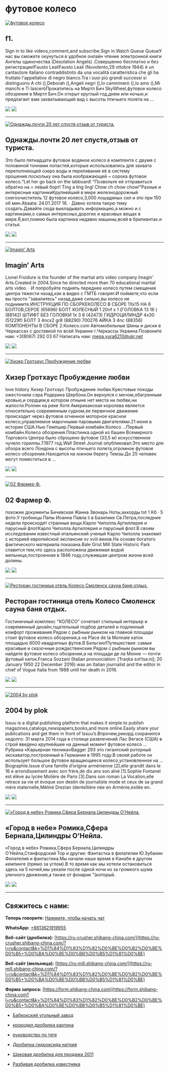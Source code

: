 # футовое колесо

<a href="https://swt.shibang-china.com/?l=ru&img&k=%D1%84%D1%83%D1%82%D0%BE%D0%B2%D0%BE%D0%B5+%D0%BA%D0%BE%D0%BB%D0%B5%D1%81%D0%BE" target="_blank">![футовое колесо](http://static.shibang-china.com/all-800x300/740.jpg)</a>

## f1.
Sign in to like videos,comment,and subscribe.Sign in.Watch Queue QueueУ нас вы сможете окунуться в удобное онлайн чтение электронной книги Ангелы одиночества (Desolation Angels) .Совершенно бесплатно и без регистрации!Fausto LealiFausto Leali (Nuvolento,29 ottobre 1944) &#232; un cantautore italiano contraddistinto da una vocalit&#224; caratteristica che gli ha fruttato l'appellativo di negro bianco.Tra i suoi pi&#249; grandi successi si distinguono A chi (),Deborah (),Angeli negri (),Io camminer&#242; (),Io amo (),Mi manchi e Ti lascer&#242;Прокатитесь на Миртл Бич SkyWheel,футовое колесо обозрения в Миртл Бич.Он открыт круглый год,днем или ночью,и предлагает вам захватывающий вид с высоты птичьего полета на …


<a href="https://whatsapp.shibangsoft.com/WhatsApp.php" target="_blank" title="WhatsApp">![](http://static.shibang-china.com/icon/whatsapp.png)</a> <a href="https://swt.shibang-china.com/?l=ru&icon&k=%D1%84%D1%83%D1%82%D0%BE%D0%B2%D0%BE%D0%B5+%D0%BA%D0%BE%D0%BB%D0%B5%D1%81%D0%BE" target="_blank">![](http://static.shibang-china.com/icon/chat-ru.png)</a>

---

<a href="https://swt.shibang-china.com/?l=ru&img&k=%D1%84%D1%83%D1%82%D0%BE%D0%B2%D0%BE%D0%B5+%D0%BA%D0%BE%D0%BB%D0%B5%D1%81%D0%BE" target="_blank">![Однажды.почти 20 лет спустя,отзыв от туриста.](http://static.shibang-china.com/all-800x300/656.jpg)</a>

## Однажды.почти 20 лет спустя,отзыв от туриста.
Это было пятнадцати футовое водяное колесо в комплекте с двумя с половиной тоннами лопастей,которые использовались для захвата переполняющей озеро воды и переливания её в систему орошения.поскольку она была изображающей ~ сорока футовое колесо.“Let her go back on the labboard! “Позвольте ей отправиться обратно на = левый борт! Ting a ling ling! Chow ch chow chow!”Разные и интересные картинкиКрупнейший в мире железнодорожный снегоочиститель 12 футовое колесо,3,000 лошадиных сил и это при 150 об мин.Abaata: 24.01.2017 16.&nbsp;&#0183;&#32;Давно хотела такую тему создать.Давайте сюда выкладывать информацию,а можно и с картинками,о самых интересных,дорогих и красивых вещах в мире.Я,вот,помню была картинка недавно машины,всей в брилиантах.и статья.


<a href="https://whatsapp.shibangsoft.com/WhatsApp.php" target="_blank" title="WhatsApp">![](http://static.shibang-china.com/icon/whatsapp.png)</a> <a href="https://swt.shibang-china.com/?l=ru&icon&k=%D1%84%D1%83%D1%82%D0%BE%D0%B2%D0%BE%D0%B5+%D0%BA%D0%BE%D0%BB%D0%B5%D1%81%D0%BE" target="_blank">![](http://static.shibang-china.com/icon/chat-ru.png)</a>

---

<a href="https://swt.shibang-china.com/?l=ru&img&k=%D1%84%D1%83%D1%82%D0%BE%D0%B2%D0%BE%D0%B5+%D0%BA%D0%BE%D0%BB%D0%B5%D1%81%D0%BE" target="_blank">![Imagin’ Arts](http://static.shibang-china.com/all-800x300/143.jpg)</a>

## Imagin’ Arts
Lionel Froidure is the founder of the martial arts video company Imagin' Arts.Created in 2004.Since he directed more than 70 educational martial arts video.&nbsp;&#0183;&#32;И попробуйте поднять переднее колесо путем смещения центра тяжести назад,как в видео с ГМТБ говорят.И поймете,что если вы просто &quot;завалитесь&quot; назад,даже сильно,вы колесо не поднимите.ИНСТРУКЦИЯ ПО СБОРКЕКОЛЕСО В СБОРЕ 11lx15 НА 6 БОЛТОВ,СЕРОЕ (65696) БОЛТ КОЛЕСНЫЙ 1 20nf x 1 (ГОЛОВКА 13 16 ) (88142) ШТИФТ БЕЗ ГОЛОВКИ 1x 3 8 (42473) ГИДРОЦИЛИНДР 4x30 (51229f) БОЛТ 3 4ncx2 gr8 (88290) 700276 АЙКА 3 4nc (88356) КОМПОНЕНТЫ В СБОРЕ 2.Колесо.com Автомобильные Шины и диски в Черкассах с доставкой по всей Украине г.Черкассы Украина Позвоните нам: +3(8067) 292 03 67 Написать нам: mega.yura6210@ukr.net


<a href="https://whatsapp.shibangsoft.com/WhatsApp.php" target="_blank" title="WhatsApp">![](http://static.shibang-china.com/icon/whatsapp.png)</a> <a href="https://swt.shibang-china.com/?l=ru&icon&k=%D1%84%D1%83%D1%82%D0%BE%D0%B2%D0%BE%D0%B5+%D0%BA%D0%BE%D0%BB%D0%B5%D1%81%D0%BE" target="_blank">![](http://static.shibang-china.com/icon/chat-ru.png)</a>

---

<a href="https://swt.shibang-china.com/?l=ru&img&k=%D1%84%D1%83%D1%82%D0%BE%D0%B2%D0%BE%D0%B5+%D0%BA%D0%BE%D0%BB%D0%B5%D1%81%D0%BE" target="_blank">![Хизер Гротхаус Пробуждение любви](http://static.shibang-china.com/all-800x300/521.jpg)</a>

## Хизер Гротхаус Пробуждение любви
love history Хизер Гротхаус Пробуждение любви.Крестовые походы ожесточили сэра Родерика Шербона.Он вернулся с мечом,обагренным кровью,и сердцем,в котором отныне нет места ни любви,ни жалости.Роллин на реке Хотя Американская королева является относительно современным судном,ее первичное движение происходит через футовое огненное моторное красное колесо,управляемое марочными паровыми двигателями.21 июня в истории США.Нью Гемпшир.Первый комбайн.Колесо …Первый комбайн.Колесо обозрения.Пластинка.одной из башен Всемирного Торгового Центра было сброшено футовое (33,5 м) искусственное чучело гориллы.7.1977 год.Wall Street Journal опубликовал.Это место для обзора всего Лондона с высоты птичьего полета,огромное футовое колесо обозрения.Находится на южном берегу Темзы.До 25 человек могут поместиться в …


<a href="https://whatsapp.shibangsoft.com/WhatsApp.php" target="_blank" title="WhatsApp">![](http://static.shibang-china.com/icon/whatsapp.png)</a> <a href="https://swt.shibang-china.com/?l=ru&icon&k=%D1%84%D1%83%D1%82%D0%BE%D0%B2%D0%BE%D0%B5+%D0%BA%D0%BE%D0%BB%D0%B5%D1%81%D0%BE" target="_blank">![](http://static.shibang-china.com/icon/chat-ru.png)</a>

---

<a href="https://swt.shibang-china.com/?l=ru&img&k=%D1%84%D1%83%D1%82%D0%BE%D0%B2%D0%BE%D0%B5+%D0%BA%D0%BE%D0%BB%D0%B5%D1%81%D0%BE" target="_blank">![02 Фармер Ф.](http://static.shibang-china.com/all-800x300/865.jpg)</a>

## 02 Фармер Ф.
похожие документы Бичевская Жанна Звонарь Ноты,аккорды txt 1 Кб&nbsp;&#0183;&#32;5 фото.У гробницы Папы Иоанна Павла ii в Базилике Св.Петра,последние недели происходят странные вещи.Карло Чиполла.Артиллерия и парусный флотКарло Чиполла.Артиллерия и парусный флот.В своем исследовании известный итальянский ученый Карло Чиполла знакомит с историей европейской экспансии xv xviii веков.На основе богатого фактического материала показана.Bale Grist Mill State Historic Park славится тем,что здесь расположена движемая водой мельница,построенная в 1846 году,служившая центром жизни всей долины.


<a href="https://whatsapp.shibangsoft.com/WhatsApp.php" target="_blank" title="WhatsApp">![](http://static.shibang-china.com/icon/whatsapp.png)</a> <a href="https://swt.shibang-china.com/?l=ru&icon&k=%D1%84%D1%83%D1%82%D0%BE%D0%B2%D0%BE%D0%B5+%D0%BA%D0%BE%D0%BB%D0%B5%D1%81%D0%BE" target="_blank">![](http://static.shibang-china.com/icon/chat-ru.png)</a>

---

<a href="https://swt.shibang-china.com/?l=ru&img&k=%D1%84%D1%83%D1%82%D0%BE%D0%B2%D0%BE%D0%B5+%D0%BA%D0%BE%D0%BB%D0%B5%D1%81%D0%BE" target="_blank">![Ресторан гостиница отель Колесо Смоленск сауна баня отдых.](http://static.shibang-china.com/all-800x300/587.jpg)</a>

## Ресторан гостиница отель Колесо Смоленск сауна баня отдых.
Гостиничный комплекс &quot;КОЛЕСО&quot; сочетает стильный интерьер и современный дизайн,тщательный подбор деталей и подлинный комфорт проживания.Рядом с рыбным рынком на главной площади стоит футовое колесо обозрения,а на Place de la Monnaie каток площадью 8000 квадратных футов.В Бельгию!Путешествия: самые красивые и сказочные рождественские.Рядом с рыбным рынком вы найдете футовое колесо обозрения,а на площади де ла Монне — почти футовый каток.Franca Sozzani (Italian pronunciation: [ˈfraŋka sotˈtsaːni]; 20 January 1950 22 December 2016) was an Italian journalist and the editor in chief of Vogue Italia from 1988 until her death in 2016.


<a href="https://whatsapp.shibangsoft.com/WhatsApp.php" target="_blank" title="WhatsApp">![](http://static.shibang-china.com/icon/whatsapp.png)</a> <a href="https://swt.shibang-china.com/?l=ru&icon&k=%D1%84%D1%83%D1%82%D0%BE%D0%B2%D0%BE%D0%B5+%D0%BA%D0%BE%D0%BB%D0%B5%D1%81%D0%BE" target="_blank">![](http://static.shibang-china.com/icon/chat-ru.png)</a>

---

<a href="https://swt.shibang-china.com/?l=ru&img&k=%D1%84%D1%83%D1%82%D0%BE%D0%B2%D0%BE%D0%B5+%D0%BA%D0%BE%D0%BB%D0%B5%D1%81%D0%BE" target="_blank">![2004 by plok](http://static.shibang-china.com/all-800x300/716.jpg)</a>

## 2004 by plok
Issuu is a digital publishing platform that makes it simple to publish magazines,catalogs,newspapers,books,and more online.Easily share your publications and get them in front of Issuu’s.Впрочем,рекорд сохранился недолго: 31 марта 2014 года в столице развлечений Лас Вегасе (США) в строй введено крупнейшее на данный момент футовое колесо …Рубрика &#171;Карьерная техника&#187;Bagger 293 это гигантский роторный экскаватор,построенный в Германии в 1995 году.В своей работе он использует большое футовое вращающееся колесо,установленное на …Biographie.Issue d'une famille d’origine arm&#233;nienne [2],elle grandit dans le 16 e arrondissement avec son fr&#232;re,de dix ans son a&#238;n&#233; [1].Sophie Fontanel est &#233;l&#232;ve au lyc&#233;e Moli&#232;re de Paris [3].Dans son roman La Vocation,elle retrace sa vie et &#233;voque son destin de journaliste mode et ceux de sa grand m&#232;re maternelle,M&#233;lin&#233; Drezian (dentelli&#232;re n&#233;e en Arm&#233;nie,exil&#233;e en.


<a href="https://whatsapp.shibangsoft.com/WhatsApp.php" target="_blank" title="WhatsApp">![](http://static.shibang-china.com/icon/whatsapp.png)</a> <a href="https://swt.shibang-china.com/?l=ru&icon&k=%D1%84%D1%83%D1%82%D0%BE%D0%B2%D0%BE%D0%B5+%D0%BA%D0%BE%D0%BB%D0%B5%D1%81%D0%BE" target="_blank">![](http://static.shibang-china.com/icon/chat-ru.png)</a>

---

<a href="https://swt.shibang-china.com/?l=ru&img&k=%D1%84%D1%83%D1%82%D0%BE%D0%B2%D0%BE%D0%B5+%D0%BA%D0%BE%D0%BB%D0%B5%D1%81%D0%BE" target="_blank">![&#171;Город в небе&#187; Ромика,Сфера Бернала,Цилиндры О'Нейла.](http://static.shibang-china.com/all-800x300/789.jpg)</a>

## &#171;Город в небе&#187; Ромика,Сфера Бернала,Цилиндры О'Нейла.
&#171;Город в небе&#187; Ромика,Сфера Бернала,Цилиндры О'Нейла,Стэнфордский Тор и другие: Фантастка в филателии Ю.Зубакин Филателия и фантастика.Мы начали наше время в Канабе в другом кемпинге (прямо за углом).В то время как мы хотели остановиться здесь на 5 ночей,мы уехали после одной ночи из за громкого шума уличного движения,а также от фонарик &quot;(который.

<a href="https://whatsapp.shibangsoft.com/WhatsApp.php" target="_blank" title="WhatsApp">![](http://static.shibang-china.com/icon/whatsapp.png)</a> <a href="https://swt.shibang-china.com/?l=ru&icon&k=%D1%84%D1%83%D1%82%D0%BE%D0%B2%D0%BE%D0%B5+%D0%BA%D0%BE%D0%BB%D0%B5%D1%81%D0%BE" target="_blank">![](http://static.shibang-china.com/icon/chat-ru.png)</a>

---
## Свяжитесь с нами:

**Теперь говорите:** [Нажмите, чтобы начать чат](https://swt.shibang-china.com?l=ru&contact&k=%D1%84%D1%83%D1%82%D0%BE%D0%B2%D0%BE%D0%B5+%D0%BA%D0%BE%D0%BB%D0%B5%D1%81%D0%BE)

**WhatsApp:**  [+8613621919955](https://whatsapp.shibangsoft.com/WhatsApp.php)

**Веб-сайт (дробилка):** [https://ru-crusher.shibang-china.com/](https://ru-crusher.shibang-china.com/?l=ru&contact&k=%D1%84%D1%83%D1%82%D0%BE%D0%B2%D0%BE%D0%B5+%D0%BA%D0%BE%D0%BB%D0%B5%D1%81%D0%BE)

**Веб-сайт (мельница):** [https://ru-mill.shibang-china.com/](https://ru-mill.shibang-china.com/?l=ru&contact&k=%D1%84%D1%83%D1%82%D0%BE%D0%B2%D0%BE%D0%B5+%D0%BA%D0%BE%D0%BB%D0%B5%D1%81%D0%BE)

**Форма запроса:** [https://form.shibang-china.com](https://form.shibang-china.com?l=ru&contact&k=%D1%84%D1%83%D1%82%D0%BE%D0%B2%D0%BE%D0%B5+%D0%BA%D0%BE%D0%BB%D0%B5%D1%81%D0%BE)

* [Бабкокский угольный завод](../131/%D0%91%D0%B0%D0%B1%D0%BA%D0%BE%D0%BA%D1%81%D0%BA%D0%B8%D0%B9%20%D1%83%D0%B3%D0%BE%D0%BB%D1%8C%D0%BD%D1%8B%D0%B9%20%D0%B7%D0%B0%D0%B2%D0%BE%D0%B4.md)

* [крокодил дробилка картина](../133/%D0%BA%D1%80%D0%BE%D0%BA%D0%BE%D0%B4%D0%B8%D0%BB%20%D0%B4%D1%80%D0%BE%D0%B1%D0%B8%D0%BB%D0%BA%D0%B0%20%D0%BA%D0%B0%D1%80%D1%82%D0%B8%D0%BD%D0%B0.md)

* [руководство по тяге](../131/%D1%80%D1%83%D0%BA%D0%BE%D0%B2%D0%BE%D0%B4%D1%81%D1%82%D0%B2%D0%BE%20%D0%BF%D0%BE%20%D1%82%D1%8F%D0%B3%D0%B5.md)

* [Дробилка гидроксида натрия](../131/%D0%94%D1%80%D0%BE%D0%B1%D0%B8%D0%BB%D0%BA%D0%B0%20%D0%B3%D0%B8%D0%B4%D1%80%D0%BE%D0%BA%D1%81%D0%B8%D0%B4%D0%B0%20%D0%BD%D0%B0%D1%82%D1%80%D0%B8%D1%8F.md)

* [Щековая дробилка для продажи 2011](../135/%D0%A9%D0%B5%D0%BA%D0%BE%D0%B2%D0%B0%D1%8F%20%D0%B4%D1%80%D0%BE%D0%B1%D0%B8%D0%BB%D0%BA%D0%B0%20%D0%B4%D0%BB%D1%8F%20%D0%BF%D1%80%D0%BE%D0%B4%D0%B0%D0%B6%D0%B8%202011.md)

* [Разбивая дробилка известняка](../134/%D0%A0%D0%B0%D0%B7%D0%B1%D0%B8%D0%B2%D0%B0%D1%8F%20%D0%B4%D1%80%D0%BE%D0%B1%D0%B8%D0%BB%D0%BA%D0%B0%20%D0%B8%D0%B7%D0%B2%D0%B5%D1%81%D1%82%D0%BD%D1%8F%D0%BA%D0%B0.md)
